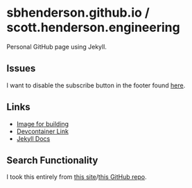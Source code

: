 # sbhenderson.github.io / scott.henderson.engineering

Personal GitHub page using Jekyll.

## Issues

I want to disable the subscribe button in the footer found [here](https://github.com/jekyll/minima/blob/master/_includes/footer.html).

## Links

* [Image for building](https://hub.docker.com/r/bretfisher/jekyll/)
* [Devcontainer Link](https://github.com/devcontainers/templates/tree/main/src/jekyll)
* [Jekyll Docs](https://jekyllrb.com/docs/)

## Search Functionality

I took this entirely from [this site](https://learn.cloudcannon.com/jekyll/jekyll-search-using-lunr-js/)/[this GitHub repo](https://github.com/CloudCannon/bakery-store-jekyll-template/tree/lunrjs).
